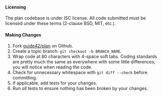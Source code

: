 #### Licensing

The plan codebase is under ISC license. All code submitted must be licensed
under these terms (2-clause BSD, MIT, etc.).

#### Making Changes

1. Fork [guide42/plan](https://github.com/guide42/plan) on Github.
2. Create a topic branch: `git checkout -b BRANCH_NAME`.
3. Wrap code at 80 characters with 4-space soft tabs. Coding standards are
   pretty much the same as everywhere with some little differences; you will
   notice when reading the code.
4. Check for unnecessary whitespace with `git diff --check` before committing.
5. If applicable, add tests for your changes.
6. Run _all_ tests to ensure nothing has been broken by your changes.
